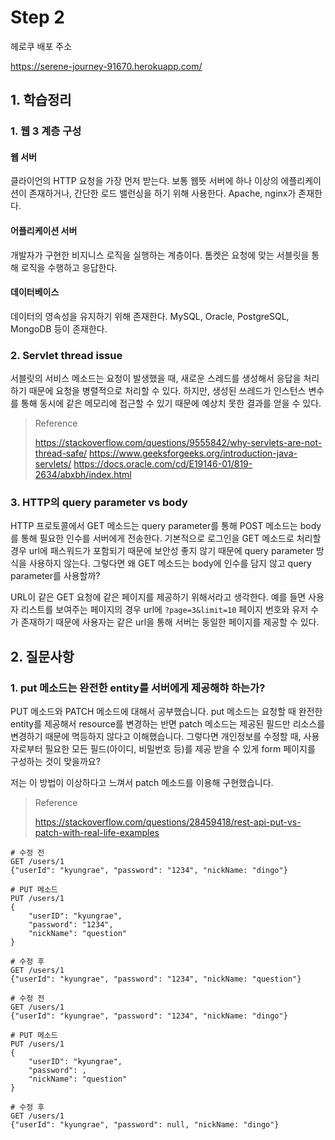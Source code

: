 # Step 2

헤로쿠 배포 주소

https://serene-journey-91670.herokuapp.com/

## 1. 학습정리

### 1. 웹 3 계층 구성

#### 웹 서버

클라이언의 HTTP 요청을 가장 먼저 받는다. 보통 웹뜻 서버에 하나 이상의 에플리케이션이 존재하거나, 간단한 로드 밸런싱을 하기 위해 사용한다. Apache, nginx가 존재한다.

#### 어플리케이션 서버

개발자가 구현한 비지니스 로직을 실행하는 계층이다. 톰켓은 요청에 맞는 서블릿을 통해 로직을 수행하고 응답한다.

#### 데이터베이스

데이터의 영속성을 유지하기 위해 존재한다. MySQL, Oracle, PostgreSQL, MongoDB 등이 존재한다. 

### 2. Servlet thread issue

서블릿의 서비스 메소드는 요청이 발생했을 때, 새로운 스레드를 생성해서 응답을 처리하기 때문에 요청을 병렬적으로 처리할 수 있다. 하지만, 생성된 쓰레드가 인스턴스 변수를 통해 동시에 같은 메모리에 접근할 수 있기 때문에 예상치 못한 결과를 얻을 수 있다.

> Reference
>
> https://stackoverflow.com/questions/9555842/why-servlets-are-not-thread-safe/
> https://www.geeksforgeeks.org/introduction-java-servlets/
> https://docs.oracle.com/cd/E19146-01/819-2634/abxbh/index.html


### 3. HTTP의 query parameter vs body

HTTP 프로토콜에서 GET 메소드는 query parameter를 통해 POST 메소드는 body를 통해 필요한 인수를 서버에게 전송한다. 기본적으로 로그인을 GET 메소드로 처리할 경우 url에 패스워드가 포함되기 때문에 보안성 좋지 않기 때문에 query parameter 방식을 사용하지 않는다. 그렇다면 왜 GET 메소드는 body에 인수를 담지 않고 query parameter를 사용할까?

URL이 같은 GET 요청에 같은 페이지를 제공하기 위해서라고 생각한다. 예를 들면 사용자 리스트를 보여주는 페이지의 경우 url에 `?page=3&limit=10` 페이지 번호와 유저 수가 존재하기 때문에 사용자는 같은 url을 통해 서버는 동일한 페이지를 제공할 수 있다.
## 2. 질문사항

### 1. put 메소드는 완전한 entity를 서버에게 제공해햐 하는가?

PUT 메소드와 PATCH 메소드에 대해서 공부했습니다. put 메소드는 요청할 때 완전한 entity를 제공해서 resource를 변경하는 반면 patch 메소드는 제공된 필드만 리소스를 변경하기 때문에 멱등하지 않다고 이해했습니다. 그렇다면 개인정보를 수정할 때, 사용자로부터 필요한 모든 필드(아이디, 비밀번호 등)를 제공 받을 수 있게 form 페이지를 구성하는 것이 맞을까요?

저는 이 방법이 이상하다고 느껴서 patch 메소드를 이용해 구현했습니다.

> Reference
>
> https://stackoverflow.com/questions/28459418/rest-api-put-vs-patch-with-real-life-examples

```
# 수정 전
GET /users/1
{"userId": "kyungrae", "password": "1234", "nickName: "dingo"}

# PUT 메소드
PUT /users/1
{
    "userID": "kyungrae",
    "password": "1234",
    "nickName": "question"
}

# 수정 후
GET /users/1
{"userId": "kyungrae", "password": "1234", "nickName: "question"}
```

```
# 수정 전
GET /users/1
{"userId": "kyungrae", "password": "1234", "nickName: "dingo"}

# PUT 메소드
PUT /users/1
{
    "userID": "kyungrae",
    "password": ,
    "nickName": "question"
}

# 수정 후
GET /users/1
{"userId": "kyungrae", "password": null, "nickName: "dingo"}
```
